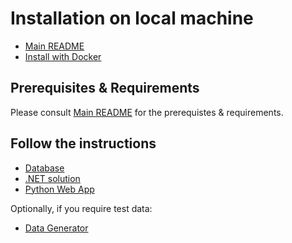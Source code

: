 # Installation on local machine

- [Main README](../../README.md)
- [Install with Docker](DOCKER.md)

## Prerequisites & Requirements
Please consult [Main README](../../README.md) for the prerequistes & requirements.

## Follow the instructions
- [Database](../../Database/README.md)
- [.NET solution](../../PolAssessment/README.md)
- [Python Web App](../../AnprFrontEnd/README.md)

Optionally, if you require test data:
- [Data Generator](../../DataGenerator/README.md)
